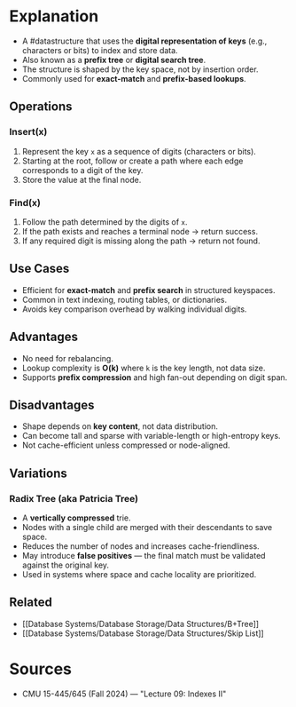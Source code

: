 # Explanation
- A #datastructure that uses the **digital representation of keys** (e.g., characters or bits) to index and store data.
- Also known as a **prefix tree** or **digital search tree**.
- The structure is shaped by the key space, not by insertion order.
- Commonly used for **exact-match** and **prefix-based lookups**.

## Operations

### Insert(x)
1. Represent the key `x` as a sequence of digits (characters or bits).
2. Starting at the root, follow or create a path where each edge corresponds to a digit of the key.
3. Store the value at the final node.

### Find(x)
1. Follow the path determined by the digits of `x`.
2. If the path exists and reaches a terminal node → return success.
3. If any required digit is missing along the path → return not found.

## Use Cases
- Efficient for **exact-match** and **prefix search** in structured keyspaces.
- Common in text indexing, routing tables, or dictionaries.
- Avoids key comparison overhead by walking individual digits.

## Advantages
- No need for rebalancing.
- Lookup complexity is **O(k)** where `k` is the key length, not data size.
- Supports **prefix compression** and high fan-out depending on digit span.

## Disadvantages
- Shape depends on **key content**, not data distribution.
- Can become tall and sparse with variable-length or high-entropy keys.
- Not cache-efficient unless compressed or node-aligned.

## Variations

### Radix Tree (aka Patricia Tree)
- A **vertically compressed** trie.
- Nodes with a single child are merged with their descendants to save space.
- Reduces the number of nodes and increases cache-friendliness.
- May introduce **false positives** — the final match must be validated against the original key.
- Used in systems where space and cache locality are prioritized.

## Related
- [[Database Systems/Database Storage/Data Structures/B+Tree]]
- [[Database Systems/Database Storage/Data Structures/Skip List]]

# Sources
- CMU 15-445/645 (Fall 2024) — "Lecture 09: Indexes II"
